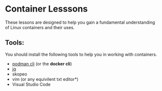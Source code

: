 # Container Lesssons

These lessons are designed to help you gain a fundamental understanding of Linux containers and their uses.

## Tools:
You should install the following tools to help you in working with containers.
* [podman cli](https://podman.io/docs/installation) (or the __docker cli__)
* [jq](https://jqlang.github.io/jq/download/)
* skopeo
* vim (or any equivilent txt editor*)
* Visual Studio Code